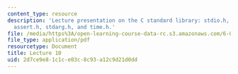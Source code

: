 ```yaml
---
content_type: resource
description: 'Lecture presentation on the C standard library: stdio.h, ctype.h, stdlib.h,
  assert.h, stdarg.h, and time.h.'
file: /media/https%3A/open-learning-course-data-rc.s3.amazonaws.com/6-087-practical-programming-in-c-january-iap-2010/2d7ce9e81c1ce03c8c93a12c9d21d0dd_MIT6_087IAP10_lec10.pdf
file_type: application/pdf
resourcetype: Document
title: Lecture 10
uid: 2d7ce9e8-1c1c-e03c-8c93-a12c9d21d0dd
---
```

